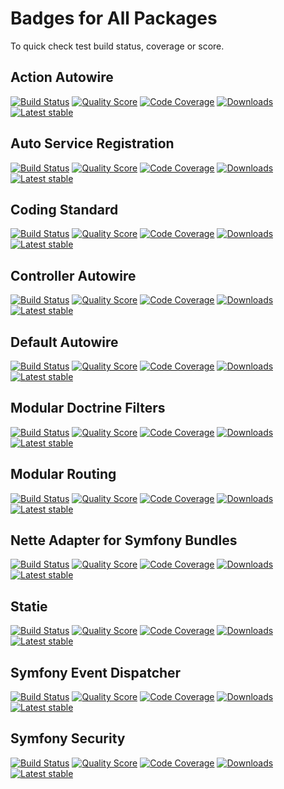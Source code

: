 # Badges for All Packages

To quick check test build status, coverage or score. 

## Action Autowire

[![Build Status](https://img.shields.io/travis/Symplify/ActionAutowire.svg?style=flat-square)](https://travis-ci.org/Symplify/ActionAutowire)
[![Quality Score](https://img.shields.io/scrutinizer/g/Symplify/ActionAutowire.svg?style=flat-square)](https://scrutinizer-ci.com/g/Symplify/ActionAutowire)
[![Code Coverage](https://img.shields.io/scrutinizer/coverage/g/Symplify/ActionAutowire.svg?style=flat-square)](https://scrutinizer-ci.com/g/Symplify/ActionAutowire)
[![Downloads](https://img.shields.io/packagist/dt/symplify/action-autowire.svg?style=flat-square)](https://packagist.org/packages/symplify/action-autowire)
[![Latest stable](https://img.shields.io/packagist/v/symplify/action-autowire.svg?style=flat-square)](https://packagist.org/packages/symplify/action-autowire)


## Auto Service Registration

[![Build Status](https://img.shields.io/travis/Symplify/AutoServiceRegistration.svg?style=flat-square)](https://travis-ci.org/Symplify/AutoServiceRegistration)
[![Quality Score](https://img.shields.io/scrutinizer/g/Symplify/AutoServiceRegistration.svg?style=flat-square)](https://scrutinizer-ci.com/g/Symplify/AutoServiceRegistration)
[![Code Coverage](https://img.shields.io/scrutinizer/coverage/g/Symplify/AutoServiceRegistration.svg?style=flat-square)](https://scrutinizer-ci.com/g/Symplify/AutoServiceRegistration)
[![Downloads](https://img.shields.io/packagist/dt/symplify/auto-service-registration.svg?style=flat-square)](https://packagist.org/packages/symplify/auto-service-registration)
[![Latest stable](https://img.shields.io/packagist/v/symplify/auto-service-registration.svg?style=flat-square)](https://packagist.org/packages/symplify/auto-service-registration)


## Coding Standard

[![Build Status](https://img.shields.io/travis/Symplify/CodingStandard.svg?style=flat-square)](https://travis-ci.org/Symplify/CodingStandard)
[![Quality Score](https://img.shields.io/scrutinizer/g/Symplify/CodingStandard.svg?style=flat-square)](https://scrutinizer-ci.com/g/Symplify/CodingStandard)
[![Code Coverage](https://img.shields.io/scrutinizer/coverage/g/Symplify/CodingStandard.svg?style=flat-square)](https://scrutinizer-ci.com/g/Symplify/CodingStandard)
[![Downloads](https://img.shields.io/packagist/dt/symplify/coding-standard.svg?style=flat-square)](https://packagist.org/packages/symplify/coding-standard)
[![Latest stable](https://img.shields.io/packagist/v/symplify/coding-standard.svg?style=flat-square)](https://packagist.org/packages/symplify/coding-standard)


## Controller Autowire

[![Build Status](https://img.shields.io/travis/Symplify/ControllerAutowire.svg?style=flat-square)](https://travis-ci.org/Symplify/ControllerAutowire)
[![Quality Score](https://img.shields.io/scrutinizer/g/Symplify/ControllerAutowire.svg?style=flat-square)](https://scrutinizer-ci.com/g/Symplify/ControllerAutowire)
[![Code Coverage](https://img.shields.io/scrutinizer/coverage/g/Symplify/ControllerAutowire.svg?style=flat-square)](https://scrutinizer-ci.com/g/Symplify/ControllerAutowire)
[![Downloads](https://img.shields.io/packagist/dt/symplify/controller-autowire.svg?style=flat-square)](https://packagist.org/packages/symplify/controller-autowire)
[![Latest stable](https://img.shields.io/packagist/v/symplify/controller-autowire.svg?style=flat-square)](https://packagist.org/packages/symplify/controller-autowire)


## Default Autowire

[![Build Status](https://img.shields.io/travis/Symplify/DefaultAutowire.svg?style=flat-square)](https://travis-ci.org/Symplify/DefaultAutowire)
[![Quality Score](https://img.shields.io/scrutinizer/g/Symplify/DefaultAutowire.svg?style=flat-square)](https://scrutinizer-ci.com/g/Symplify/DefaultAutowire)
[![Code Coverage](https://img.shields.io/scrutinizer/coverage/g/Symplify/DefaultAutowire.svg?style=flat-square)](https://scrutinizer-ci.com/g/Symplify/DefaultAutowire)
[![Downloads](https://img.shields.io/packagist/dt/symplify/default-autowire.svg?style=flat-square)](https://packagist.org/packages/symplify/default-autowire)
[![Latest stable](https://img.shields.io/packagist/v/symplify/default-autowire.svg?style=flat-square)](https://packagist.org/packages/symplify/default-autowire)


## Modular Doctrine Filters

[![Build Status](https://img.shields.io/travis/Symplify/ModularDoctrineFilters.svg?style=flat-square)](https://travis-ci.org/Symplify/ModularDoctrineFilters)
[![Quality Score](https://img.shields.io/scrutinizer/g/Symplify/ModularDoctrineFilters.svg?style=flat-square)](https://scrutinizer-ci.com/g/Symplify/ModularDoctrineFilters)
[![Code Coverage](https://img.shields.io/scrutinizer/coverage/g/Symplify/ModularDoctrineFilters.svg?style=flat-square)](https://scrutinizer-ci.com/g/Symplify/ModularDoctrineFilters)
[![Downloads](https://img.shields.io/packagist/dt/symplify/modular-doctrine-filters.svg?style=flat-square)](https://packagist.org/packages/symplify/modular-doctrine-filters)
[![Latest stable](https://img.shields.io/packagist/v/symplify/modular-doctrine-filters.svg?style=flat-square)](https://packagist.org/packages/symplify/modular-doctrine-filters)


## Modular Routing

[![Build Status](https://img.shields.io/travis/Symplify/ModularRouting.svg?style=flat-square)](https://travis-ci.org/Symplify/ModularRouting)
[![Quality Score](https://img.shields.io/scrutinizer/g/Symplify/ModularRouting.svg?style=flat-square)](https://scrutinizer-ci.com/g/Symplify/ModularRouting)
[![Code Coverage](https://img.shields.io/scrutinizer/coverage/g/Symplify/ModularRouting.svg?style=flat-square)](https://scrutinizer-ci.com/g/Symplify/ModularRouting)
[![Downloads](https://img.shields.io/packagist/dt/symplify/modular-routing.svg?style=flat-square)](https://packagist.org/packages/symplify/modular-routing)
[![Latest stable](https://img.shields.io/packagist/v/symplify/modular-routing.svg?style=flat-square)](https://packagist.org/packages/symplify/modular-routing)


## Nette Adapter for Symfony Bundles

[![Build Status](https://img.shields.io/travis/Symplify/NetteAdapterForSymfonyBundles.svg?style=flat-square)](https://travis-ci.org/Symplify/NetteAdapterForSymfonyBundles)
[![Quality Score](https://img.shields.io/scrutinizer/g/Symplify/NetteAdapterForSymfonyBundles.svg?style=flat-square)](https://scrutinizer-ci.com/g/Symplify/NetteAdapterForSymfonyBundles)
[![Code Coverage](https://img.shields.io/scrutinizer/coverage/g/Symplify/NetteAdapterForSymfonyBundles.svg?style=flat-square)](https://scrutinizer-ci.com/g/Symplify/NetteAdapterForSymfonyBundles)
[![Downloads](https://img.shields.io/packagist/dt/Symplify/nette-adapter-for-symfony-bundles.svg?style=flat-square)](https://packagist.org/packages/Symplify/nette-adapter-for-symfony-bundles)
[![Latest stable](https://img.shields.io/packagist/v/Symplify/nette-adapter-for-symfony-bundles.svg?style=flat-square)](https://packagist.org/packages/Symplify/nette-adapter-for-symfony-bundles)


## Statie

[![Build Status](https://img.shields.io/travis/Symplify/Statie.svg?style=flat-square)](https://travis-ci.org/Symplify/Statie)
[![Quality Score](https://img.shields.io/scrutinizer/g/Symplify/Statie.svg?style=flat-square)](https://scrutinizer-ci.com/g/Symplify/Statie)
[![Code Coverage](https://img.shields.io/scrutinizer/coverage/g/Symplify/Statie.svg?style=flat-square)](https://scrutinizer-ci.com/g/Symplify/Statie)
[![Downloads](https://img.shields.io/packagist/dt/Symplify/statie.svg?style=flat-square)](https://packagist.org/packages/Symplify/statie)
[![Latest stable](https://img.shields.io/packagist/v/Symplify/statie.svg?style=flat-square)](https://packagist.org/packages/Symplify/statie)


## Symfony Event Dispatcher

[![Build Status](https://img.shields.io/travis/Symplify/SymfonyEventDispatcher.svg?style=flat-square)](https://travis-ci.org/Symplify/SymfonyEventDispatcher)
[![Quality Score](https://img.shields.io/scrutinizer/g/Symplify/SymfonyEventDispatcher.svg?style=flat-square)](https://scrutinizer-ci.com/g/Symplify/SymfonyEventDispatcher)
[![Code Coverage](https://img.shields.io/scrutinizer/coverage/g/Symplify/SymfonyEventDispatcher.svg?style=flat-square)](https://scrutinizer-ci.com/g/Symplify/SymfonyEventDispatcher)
[![Downloads](https://img.shields.io/packagist/dt/symplify/symfony-event-dispatcher.svg?style=flat-square)](https://packagist.org/packages/symplify/symfony-event-dispatcher)
[![Latest stable](https://img.shields.io/packagist/v/symplify/symfony-event-dispatcher.svg?style=flat-square)](https://packagist.org/packages/symplify/symfony-event-dispatcher)


## Symfony Security

[![Build Status](https://img.shields.io/travis/Symplify/SymfonySecurity.svg?style=flat-square)](https://travis-ci.org/Symplify/SymfonySecurity)
[![Quality Score](https://img.shields.io/scrutinizer/g/Symplify/SymfonySecurity.svg?style=flat-square)](https://scrutinizer-ci.com/g/Symplify/SymfonySecurity)
[![Code Coverage](https://img.shields.io/scrutinizer/coverage/g/Symplify/SymfonySecurity.svg?style=flat-square)](https://scrutinizer-ci.com/g/Symplify/SymfonySecurity)
[![Downloads](https://img.shields.io/packagist/dt/symplify/symfony-security.svg?style=flat-square)](htptps://packagist.org/packages/symplify/symfony-security)
[![Latest stable](https://img.shields.io/packagist/v/symplify/symfony-security.svg?style=flat-square)](https://packagist.org/packages/symplify/symfony-security)
